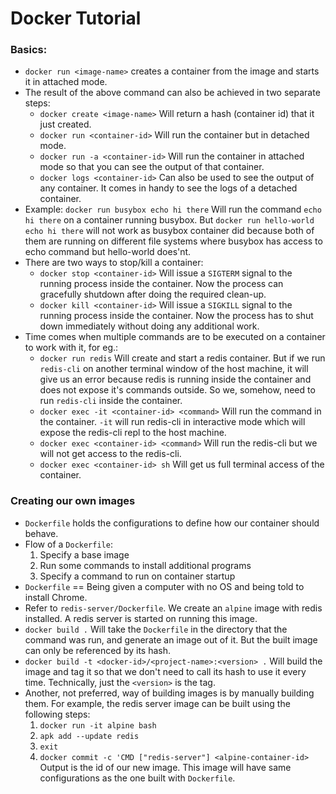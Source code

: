 # Docker Tutorial

### Basics:
- `docker run <image-name>` creates a container from the image and starts it in attached mode.
- The result of the above command can also be achieved in two separate steps:
    - `docker create <image-name>` Will return a hash (container id) that it just created.
    - `docker run <container-id>` Will run the container but in detached mode.
    - `docker run -a <container-id>` Will run the container in attached mode so that you can see the output of that container.
    - `docker logs <container-id>` Can also be used to see the output of any container. It comes in handy to see the logs of a detached container.
- Example: `docker run busybox echo hi there` Will run the command `echo hi there` on a container running busybox. But `docker run hello-world echo hi there` will not work as busybox container did because both of them are running on different file systems where busybox has access to echo command but hello-world does'nt.
- There are two ways to stop/kill a container:
    - `docker stop <container-id>` Will issue a `SIGTERM` signal to the running process inside the container. Now the process can gracefully shutdown after doing the required clean-up.
    - `docker kill <container-id>` Will issue a `SIGKILL` signal to the running process inside the container. Now the process has to shut down immediately without doing any additional work.
- Time comes when multiple commands are to be executed on a container to work with it, for eg.:
    - `docker run redis` Will create and start a redis container. But if we run `redis-cli` on another terminal window of the host machine, it will give us an error because redis is running inside the container and does not expose it's commands outside. So we, somehow, need to run `redis-cli` inside the container.
    - `docker exec -it <container-id> <command>` Will run the command in the container. `-it` will run redis-cli in interactive mode which will expose the redis-cli repl to the host machine.
    - `docker exec <container-id> <command>` Will run the redis-cli but we will not get access to the redis-cli.
    - `docker exec <container-id> sh` Will get us full terminal access of the container.

### Creating our own images
- `Dockerfile` holds the configurations to define how our container should behave.
- Flow of a `Dockerfile`:
    1. Specify a base image
    2. Run some commands to install additional programs
    3. Specify a command to run on container startup
- `Dockerfile` == Being given a computer with no OS and being told to install Chrome.
- Refer to `redis-server/Dockerfile`. We create an `alpine` image with redis installed. A redis server is started on running this image.
- `docker build .` Will take the `Dockerfile` in the directory that the command was run, and generate an image out of it. But the built image can only be referenced by its hash.
- `docker build -t <docker-id>/<project-name>:<version> .` Will build the image and tag it so that we don't need to call its hash to use it every time.  Technically, just the `<version>` is the tag.
- Another, not preferred, way of building images is by manually building them. For example, the redis server image can be built using the following steps:
    1. `docker run -it alpine bash`
    2. `apk add --update redis`
    3. `exit`
    4. `docker commit -c 'CMD ["redis-server"] <alpine-container-id>` Output is the id of our new image. This image will have same configurations as the one built with `Dockerfile`.
